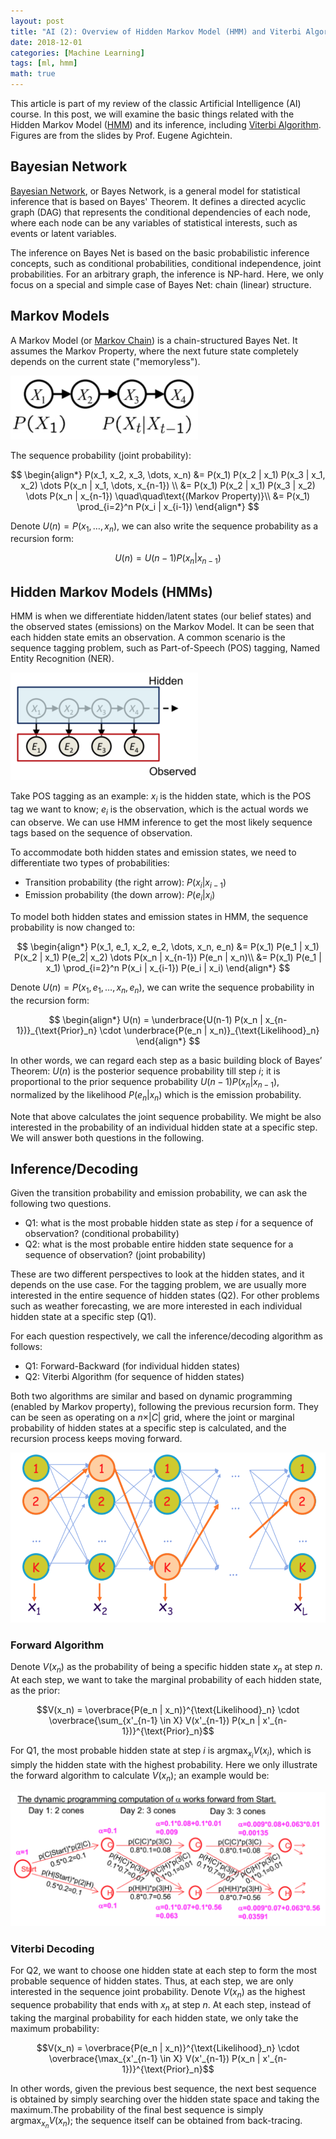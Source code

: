 ```yaml
---
layout: post
title: "AI (2): Overview of Hidden Markov Model (HMM) and Viterbi Algorithm"
date: 2018-12-01
categories: [Machine Learning]
tags: [ml, hmm]
math: true
---
```


This article is part of my review of the classic Artificial Intelligence (AI) course. In this post, we will examine the basic things related with the Hidden Markov Model ([HMM](https://en.wikipedia.org/wiki/Hidden_Markov_model)) and its inference, including [Viterbi Algorithm](https://en.wikipedia.org/wiki/Viterbi_algorithm). Figures are from the slides by Prof. Eugene Agichtein.

## Bayesian Network

[Bayesian Network](https://en.wikipedia.org/wiki/Bayesian_network), or Bayes Network, is a general model for statistical inference that is based on Bayes' Theorem. It defines a directed acyclic graph (DAG) that represents the conditional dependencies of each node, where each node can be any variables of statistical interests, such as events or latent variables.

The inference on Bayes Net is based on the basic probabilistic inference concepts, such as conditional probabilities, conditional independence, joint probabilities. For an arbitrary graph, the inference is NP-hard. Here, we only focus on a special and simple case of Bayes Net: chain (linear) structure.

## Markov Models

A Markov Model (or [Markov Chain](https://en.wikipedia.org/wiki/Markov_chain)) is a chain-structured Bayes Net. It assumes the Markov Property, where the next future state completely depends on the current state ("memoryless").

![hmm](/assets/img/legacy/hmm1.png)

The sequence probability (joint probability):

$$
\begin{align*}
P(x_1, x_2, x_3, \dots, x_n) &= P(x_1) P(x_2 | x_1) P(x_3 | x_1, x_2) \dots P(x_n | x_1, \dots, x_{n-1}) \\
&= P(x_1) P(x_2 | x_1) P(x_3 | x_2) \dots P(x_n | x_{n-1}) \quad\quad\text{(Markov Property)}\\
&= P(x_1) \prod_{i=2}^n P(x_i | x_{i-1})
\end{align*}
$$

Denote $U(n)= P(x_1, \dots, x_n)$, we can also write the sequence probability as a recursion form:

$$U(n) = U(n-1) P(x_n | x_{n-1})$$

## Hidden Markov Models (HMMs)

HMM is when we differentiate hidden/latent states (our belief states) and the observed states (emissions) on the Markov Model. It can be seen that each hidden state emits an observation. A common scenario is the sequence tagging problem, such as Part-of-Speech (POS) tagging, Named Entity Recognition (NER).

![hmm](/assets/img/legacy/hmm2.png)

Take POS tagging as an example: $x_i$ is the hidden state, which is the POS tag we want to know; $e_i$ is the observation, which is the actual words we can observe. We can use HMM inference to get the most likely sequence tags based on the sequence of observation.

To accommodate both hidden states and emission states, we need to differentiate two types of probabilities:
* Transition probability (the right arrow): $P(x_i \vert x_{i-1})$
* Emission probability (the down arrow): $P(e_i \vert x_i)$

To model both hidden states and emission states in HMM, the sequence probability is now changed to:

$$
\begin{align*}
P(x_1, e_1, x_2, e_2, \dots, x_n, e_n) &= P(x_1) P(e_1 | x_1) P(x_2 | x_1) P(e_2| x_2) \dots P(x_n | x_{n-1}) P(e_n | x_n)\\
&= P(x_1)  P(e_1 | x_1) \prod_{i=2}^n P(x_i | x_{i-1}) P(e_i | x_i)
\end{align*}
$$

Denote $U(n) = P(x_1, e_1, \dots, x_n, e_n)$, we can write the sequence probability in the recursion form:

$$
\begin{align*}
U(n) = \underbrace{U(n-1) P(x_n | x_{n-1})}_{\text{Prior}_n} \cdot \underbrace{P(e_n | x_n)}_{\text{Likelihood}_n}
\end{align*}
$$

In other words, we can regard each step as a basic building block of Bayes’ Theorem: $U(n)$ is the posterior sequence probability till step $i$; it is proportional to the prior sequence probability $U(n-1) P(x_n \vert x_{n-1})$, normalized by the likelihood $P(e_n \vert x_n)$ which is the emission probability.

Note that above calculates the joint sequence probability. We might be also interested in the probability of an individual hidden state at a specific step. We will answer both questions in the following.

## Inference/Decoding

Given the transition probability and emission probability, we can ask the following two questions.

- Q1: what is the most probable hidden state as step $i$ for a sequence of observation? (conditional probability)
- Q2: what is the most probable entire hidden state sequence for a sequence of observation? (joint probability)

These are two different perspectives to look at the hidden states, and it depends on the use case. For the tagging problem, we are usually more interested in the entire sequence of hidden states (Q2). For other problems such as weather forecasting, we are more interested in each individual hidden state at a specific step (Q1).

For each question respectively, we call the inference/decoding algorithm as follows:

- Q1: Forward-Backward (for individual hidden states)
- Q2: Viterbi Algorithm (for sequence of hidden states)

Both two algorithms are similar and based on dynamic programming (enabled by Markov property), following the previous recursion form. They can be seen as operating on a $n \times \vert C \vert$ grid, where the joint or marginal probability of hidden states at a specific step is calculated, and the recursion process keeps moving forward.

![hmm](/assets/img/legacy/hmm3.png)

### Forward Algorithm

Denote $V(x_n)$ as the probability of being a specific hidden state $x_n$ at step $n$. At each step, we want to take the marginal probability of each hidden state, as the prior:

$$V(x_n) = \overbrace{P(e_n | x_n)}^{\text{Likelihood}_n} \cdot \overbrace{\sum_{x'_{n-1} \in X} V(x'_{n-1}) P(x_n | x'_{n-1})}^{\text{Prior}_n}$$

For Q1, the most probable hidden state at step $i$ is $\text{argmax}_{x_i} V(x_i)$, which is simply the hidden state with the highest probability. Here we only illustrate the forward algorithm to calculate $V(x_n)$; an example would be:

![hmm](/assets/img/legacy/hmm4.png)

### Viterbi Decoding

For Q2, we want to choose one hidden state at each step to form the most probable sequence of hidden states. Thus, at each step, we are only interested in the sequence joint probability. Denote $V(x_n)$ as the highest sequence probability that ends with $x_n$ at step $n$. At each step, instead of taking the marginal probability for each hidden state, we only take the maximum probability:

$$V(x_n) = \overbrace{P(e_n | x_n)}^{\text{Likelihood}_n} \cdot \overbrace{\max_{x'_{n-1} \in X} V(x'_{n-1}) P(x_n | x'_{n-1})}^{\text{Prior}_n}$$

In other words, given the previous best sequence, the next best sequence is obtained by simply searching over the hidden state space and taking the maximum.The probability of the final best sequence is simply $\text{argmax}_{x_n} V(x_n)$; the sequence itself can be obtained from back-tracing.
